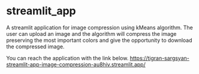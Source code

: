 # streamlit_app
A streamlit application for image compression using kMeans algorithm.
The user can upload an image and the algorithm will compress the image preserving the most important colors and give the opportunity to download the compressed image.

You can reach the application with the link below.
https://tigran-sargsyan-streamlit-app-image-compression-au8hiv.streamlit.app/
